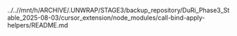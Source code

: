 ../..//mnt/h/ARCHIVE/.UNWRAP/STAGE3/backup_repository/DuRi_Phase3_Stable_2025-08-03/cursor_extension/node_modules/call-bind-apply-helpers/README.md